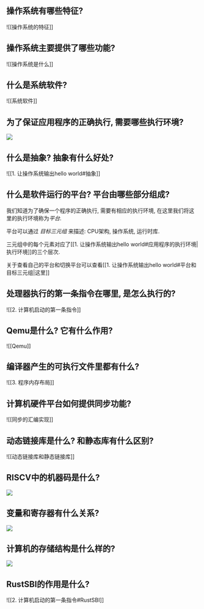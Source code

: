 ## 操作系统有哪些特征?
![[操作系统的特征]]

## 操作系统主要提供了哪些功能?
![[操作系统是什么]]

## 什么是系统软件?
![[系统软件]]

## 为了保证应用程序的正确执行, 需要哪些执行环境?
![](https://picture-bed-1301848969.cos.ap-shanghai.myqcloud.com/20220418144059.png)

## 什么是抽象? 抽象有什么好处?
![[1. 让操作系统输出hello world#抽象]]

## 什么是软件运行的平台? 平台由哪些部分组成?
我们知道为了确保一个程序的正确执行, 需要有相应的执行环境, 在这里我们将这里的执行环境称为*平台*.

平台可以通过 *目标三元组* 来描述: CPU架构, 操作系统, 运行时库.

三元组中的每个元素对应了[[1. 让操作系统输出hello world#应用程序的执行环境|执行环境]]的三个层次.

关于查看自己的平台和切换平台可以查看[[1. 让操作系统输出hello world#平台和目标三元组|这里]]

## 处理器执行的第一条指令在哪里, 是怎么执行的?
![[2. 计算机启动的第一条指令]]

## Qemu是什么? 它有什么作用?
![[Qemu]]

## 编译器产生的可执行文件里都有什么?
![[3. 程序内存布局]]

## 计算机硬件平台如何提供同步功能?
![[同步的汇编实现]]

## 动态链接库是什么? 和静态库有什么区别?
![[动态链接库和静态链接库]]

## RISCV中的机器码是什么?
![](https://picture-bed-1301848969.cos.ap-shanghai.myqcloud.com/20220424211556.png)

## 变量和寄存器有什么关系?
![](https://picture-bed-1301848969.cos.ap-shanghai.myqcloud.com/20220424211828.png)


## 计算机的存储结构是什么样的?
![](https://picture-bed-1301848969.cos.ap-shanghai.myqcloud.com/20220424213346.png)

## RustSBI的作用是什么?
![[2. 计算机启动的第一条指令#RustSBI]]